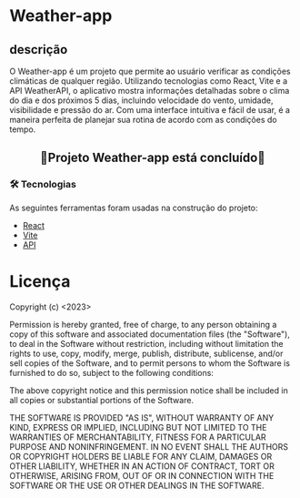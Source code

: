 # Weather-app

## descrição
O Weather-app é um projeto que permite ao usuário verificar as condições climáticas de qualquer região. Utilizando tecnologias como React, Vite e a API WeatherAPI, o aplicativo mostra informações detalhadas sobre o clima do dia e dos próximos 5 dias, incluindo velocidade do vento, umidade, visibilidade e pressão do ar. Com uma interface intuitiva e fácil de usar, é a maneira perfeita de planejar sua rotina de acordo com as condições do tempo.

<h2 align="center"> 
	🚀Projeto Weather-app está concluído🚀
</h2>

### 🛠 Tecnologias

As seguintes ferramentas foram usadas na construção do projeto:

- [React](https://pt-br.reactjs.org/)
- [Vite](https://vitejs.dev/)
- [API](https://www.weatherapi.com/)

# Licença

Copyright (c) <2023> <Samuel>

Permission is hereby granted, free of charge, to any person obtaining a copy
of this software and associated documentation files (the "Software"), to deal
in the Software without restriction, including without limitation the rights
to use, copy, modify, merge, publish, distribute, sublicense, and/or sell
copies of the Software, and to permit persons to whom the Software is
furnished to do so, subject to the following conditions:

The above copyright notice and this permission notice shall be included in all
copies or substantial portions of the Software.

THE SOFTWARE IS PROVIDED "AS IS", WITHOUT WARRANTY OF ANY KIND, EXPRESS OR
IMPLIED, INCLUDING BUT NOT LIMITED TO THE WARRANTIES OF MERCHANTABILITY,
FITNESS FOR A PARTICULAR PURPOSE AND NONINFRINGEMENT. IN NO EVENT SHALL THE
AUTHORS OR COPYRIGHT HOLDERS BE LIABLE FOR ANY CLAIM, DAMAGES OR OTHER
LIABILITY, WHETHER IN AN ACTION OF CONTRACT, TORT OR OTHERWISE, ARISING FROM,
OUT OF OR IN CONNECTION WITH THE SOFTWARE OR THE USE OR OTHER DEALINGS IN THE
SOFTWARE.
